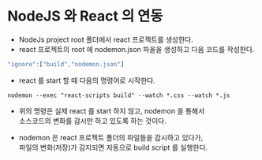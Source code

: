 # NodeJS 와 React 의 연동

- NodeJs project root 폴더에서 react 프로젝트를 생성한다.
- react 프로젝트의 root 에 nodemon.json 파을을 생성하고 다음 코드를 작성한다.

```js
"ignore":["build","nodemon.json"]

```

- react 를 start 할 때 다음의 명령어로 시작한다.

```
nodemon --exec "react-scripts build" --watch *.css --watch *.js
```

- 위의 명령은 실제 react 를 start 하지 않고, nodemon 을 통해서  
  소스코드의 변화를 감시만 하고 있도록 하는 것이다.

- nodemon 은 react 프로젝트 폴더의 파일들을 감시하고 있다가,  
  파일의 변화(저장)가 감지되면 자동으로 build script 를 실행한다.
